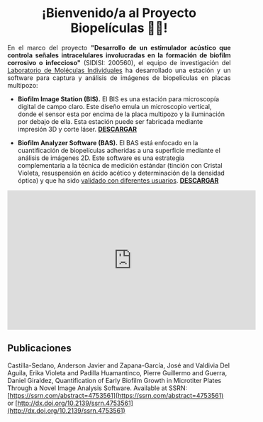 <h1 align="center">¡Bienvenido/a al Proyecto Biopelículas 🦠🧫!</h1>

<p align="justify"> En el marco del proyecto <strong>"Desarrollo de un estimulador acústico que controla señales intracelulares involucradas en la formación de biofilm corrosivo o infeccioso"</strong> (SIDISI: 200560), el equipo de investigación del <a href="https://investigacion.cayetano.edu.pe/catalogo/biotecnologia-lmi/" target="_blank" rel="noreferrer noopener">Laboratorio de Moléculas Individuales</a> ha desarrollado una estación y un software para captura y análisis de imágenes de biopelículas en placas multipozo:
</p>

- **Biofilm Image Station (BIS).** El BIS es una estación para microscopía digital de campo claro. Este diseño emula un microscopio vertical, donde el sensor esta por encima de la placa multipozo y la iluminación por debajo de ella. Esta estación puede ser fabricada mediante impresión 3D y corte láser. **[DESCARGAR](https://github.com/Biofilm-Project/BIS)**

- **Biofilm Analyzer Software (BAS).** El BAS está enfocado en la cuantificación de biopelículas adheridas a una superficie mediante el análisis de imágenes 2D. Este software es una estrategia complementaria a la técnica de medición estándar (tinción con Cristal Violeta, resuspensión en ácido acético y determinación de la densidad óptica) y que ha sido <a href="docs/usability.html" target="_blank" rel="noreferrer noopener">validado con diferentes usuarios</a>. **[DESCARGAR](https://github.com/Biofilm-Project/BAS)**

<p align="center">
  <iframe width="560" height="315" src="https://www.youtube.com/embed/V6LBSABOc2g?si=-uHIC-kGZiG2rQi4&amp;start=169" title="YouTube video player" frameborder="0" allow="accelerometer; autoplay; clipboard-write; encrypted-media; gyroscope; picture-in-picture; web-share" referrerpolicy="strict-origin-when-cross-origin" allowfullscreen></iframe>
</p>

## Publicaciones

Castilla-Sedano, Anderson Javier and Zapana-García, José and Valdivia Del Aguila, Erika Violeta and Padilla Huamantinco, Pierre Guillermo and Guerra, Daniel Giraldez, Quantification of Early Biofilm Growth in Microtiter Plates Through a Novel Image Analysis Software. Available at SSRN: [https://ssrn.com/abstract=4753561](https://ssrn.com/abstract=4753561) or [http://dx.doi.org/10.2139/ssrn.4753561](http://dx.doi.org/10.2139/ssrn.4753561)